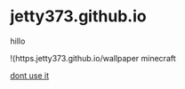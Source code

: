 # jetty373.github.io

hillo

!(https.jetty373.github.io/wallpaper minecraft

[dont use it](https://www.youtube.com/watch?v=dQw4w9WgXcQ)
